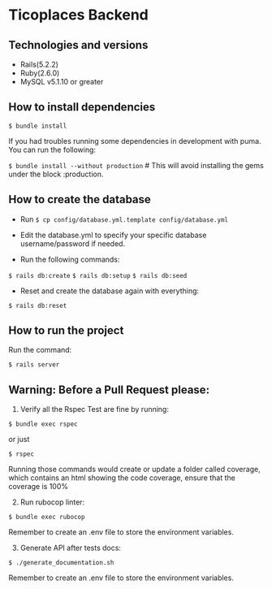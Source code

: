 # Ticoplaces Backend

## Technologies and versions

* Rails(5.2.2)
* Ruby(2.6.0)
* MySQL v5.1.10 or greater

## How to install dependencies

`$ bundle install`

If you had troubles running some dependencies in development with puma.
You can run the following:

`$ bundle install --without production` # This will avoid
installing the gems under the block :production.

## How to create the database

- Run `$ cp config/database.yml.template config/database.yml`
- Edit the database.yml to specify your specific database username/password if needed.

- Run the following commands:

`$ rails db:create`
`$ rails db:setup`
`$ rails db:seed`

- Reset and create the database again with everything:

`$ rails db:reset`



## How to run the project

Run the command:

`$ rails server`

## Warning: Before a Pull Request please:

1) Verify all the Rspec Test are fine by running:

`$ bundle exec rspec`

or just

`$ rspec`

Running those commands would create or update a folder called coverage, which contains an html showing the code coverage, ensure that the coverage is 100%

2) Run rubocop linter:

`$ bundle exec rubocop`

Remember to create an .env file to store the environment variables.

3) Generate API after tests docs:

`$ ./generate_documentation.sh`

Remember to create an .env file to store the environment variables.